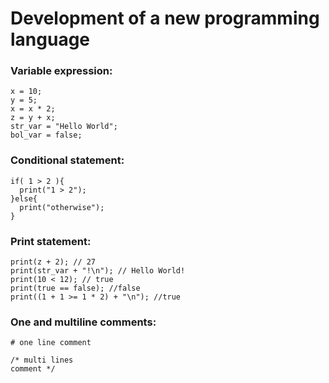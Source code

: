 # Development of a new programming language

### Variable expression:
```
x = 10;
y = 5;
x = x * 2;
z = y + x;
str_var = "Hello World";
bol_var = false;
```

### Conditional statement:
```
if( 1 > 2 ){
  print("1 > 2");
}else{
  print("otherwise");
}
```

### Print statement:
```
print(z + 2); // 27
print(str_var + "!\n"); // Hello World!
print(10 < 12); // true
print(true == false); //false
print((1 + 1 >= 1 * 2) + "\n"); //true
```

### One and multiline comments:
```
# one line comment

/* multi lines 
comment */
```

